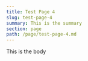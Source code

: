 ```yaml
---
title: Test Page 4
slug: test-page-4
summary: This is the summary
section: page
path: /page/test-page-4.md
---
```


This is the body

